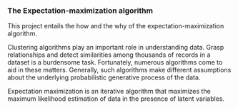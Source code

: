 ### The Expectation-maximization algorithm

This project entails the how and the why of the expectation-maximization algorithm. 

Clustering algorithms play an important role in understanding data. Grasp relationships and detect similarities among thousands of records in a dataset is a burdensome task. Fortunately, numerous algorithms come to aid in these matters. Generally, such algorithms make different assumptions about the underlying probabilistic generative process of the data.

Expectation maximization is an iterative algorithm that maximizes the maximum likelihood estimation of data in the presence of latent variables. 
